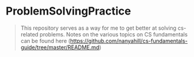 # ProblemSolvingPractice
> This repository serves as a way for me to get better at solving cs-related problems.
Notes on the various topics on CS fundamentals can be found here (https://github.com/nanyahill/cs-fundamentals-guide/tree/master/README.md)

